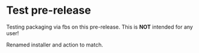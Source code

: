 # Test pre-release

Testing packaging via fbs on this pre-release. 
This is **NOT** intended for any user!

Renamed installer and action to match.